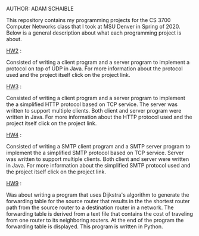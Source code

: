 AUTHOR: ADAM SCHAIBLE

This repository contains my programming projects for the CS 3700 Computer Networks class that I took at MSU Denver in Spring of 2020. Below is a general description about what each programming project is about. 

[HW2](https://github.com/AdamSchaible/MSU_Denver/tree/master/CS%203700%20Computer%20Networks%20(Spring%202020)/HW2) :

Consisted of writing a client program and a server program to implement a protocol on top of UDP in Java. For more information about the protocol used and the project itself click on the project link.

[HW3](https://github.com/AdamSchaible/MSU_Denver/tree/master/CS%203700%20Computer%20Networks%20(Spring%202020)/HW3) :

Consisted of writing a client program and a server program to implement the a simplified HTTP protocol based on TCP service. The server was written to support multiple clients. Both client and server program were written in Java. For more information about the HTTP protocol used and the project itself click on the project link.

[HW4](https://github.com/AdamSchaible/MSU_Denver/tree/master/CS%203700%20Computer%20Networks%20(Spring%202020)/HW4) :

Consisted of writing a SMTP client program and a SMTP server program to implement the a simplified SMTP protocol based on TCP service. Server was written to support multiple clients. Both client and server were written in Java. For more information about the simplified SMTP protocol used and the project itself click on the project link.

[HW9](https://github.com/AdamSchaible/MSU_Denver/tree/master/CS%203700%20Computer%20Networks%20(Spring%202020)/HW9) :

Was about writing a program that uses Dijkstra's algorithm to generate the forwarding table for the source router that results in the the shortest router path from the source router to a destination router in a network. The forwarding table is derived from a text file that contains the cost of traveling from one router to its neighboring routers. At the end of the program the forwarding table is displayed. This program is written in Python.